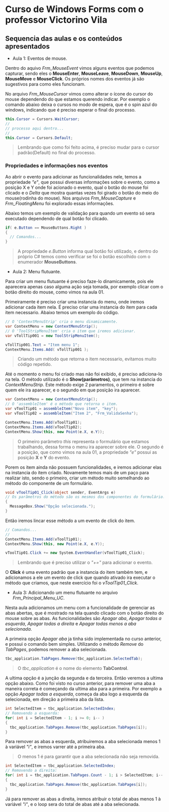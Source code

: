 # Curso de Windows Forms com o professor Victorino Vila

## Sequencia das aulas e os conteúdos apresentados

- Aula 1: Eventos de mouse.

Dentro do aquivo *Frm_MouseEvent* vimos alguns eventos que podemos capturar, sendo eles o **MouseEnter**, **MouseLeave**, **MouseDown**, **MouseUp**, **MouseMove** e **MouseClick**. Os próprios nomes dos eventos já são sugestivos para como eles funcionam.

No arquivo *Frm_MouseCursor* vimos como alterar o ícone do cursor do mouse dependendo do que estamos querendo indicar. Por exemplo o comando abaixo deixa o cursos no modo de espera, que é o spin azul do windows, indicando que é preciso esperar o final do processo.

```C#
this.Cursor = Cursors.WaitCursor;
// 
// processo aqui dentro...
// 
this.Cursor = Cursors.Default;
```

> Lembrando que como foi feito acima, é preciso mudar para o cursor padrão(Default) no final do processo.

### Propriedades e informações nos eventos

Ao abrir o evento para adicionar as funcionalidades nele, temos a propriedade *"e"*, que possui diversas informações sobre o evento, como a posição X e Y onde foi acionado o evento, qual o botão do mouse foi clicado e o *Delta* que mostra quantas vezes foi girado o botão do meio do mouse(rodinha do mouse). Nos arquivos *Frm_MouseCapture* e *Frm_FloatingMenu* foi explorado essas informações.

Abaixo temos um exemplo de validação para quando um evento só sera executado dependendo de qual botão foi clicado.

```C#
if( e.Button == MouseButtons.Right )
{
  // Comandos...
}
```

> A propriedade *e.Button* informa qual botão foi utilizado, e dentro do próprio C# temos como verificar se foi o botão escolhido com o enumerador **MouseButtons**.

- Aula 2: Menu flutuante.

Para criar um menu flutuante é preciso faze-lo dinamicamente, pois ele aparecera apenas caso alguma ação seja tomada, por exemplo clicar com o botão direito do mouse, como vimos na aula 01.

Primeiramente é preciso criar uma instancia do menu, onde iremos adicionar cada item nela. É preciso criar uma instancia do item para cada item necessario. Abaixo temos um exemplo do código.

```C#
// O 'ContextMenuStrip' cria o menu dinamicamente.
var ContextMenu = new ContextMenuStrip();
// O 'ToolStripMenuItem' cria o item que iremos adicionar.
var vTollTip001 = new ToolStripMenuItem();

vTollTip001.Text = "Item menu 1";
ContextMenu.Items.Add( vTollTip001 );
```

> Criando um método que retorna o item necessario, evitamos muito código repetido.

Até o momento o menu foi criado mas não foi exibido, é preciso adiciona-lo na tela. O método utilizado é o **Show(parâmetros)**, que tem na instancia do *ContextMenuStrip*. Este método exige 2 paramentos, o primeiro é sobre quem ele ira aparecer, e o segundo em que posição ira aparecer.

```C#
var ContextMenu = new ContextMenuStrip();
// O 'assembleItem' é o método que retorna o item.
var vToolTip01 = assembleItem("Novo item", "key");
var vToolTip02 = assembleItem("Item 2", "Frm_ValidaSenha");

ContextMenu.Items.Add(vToolTip01);
ContextMenu.Items.Add(vToolTip02);
ContextMenu.Show(this, new Point(e.X, e.Y));
```

> O primeiro parâmetro *this* representa o formulário que estamos trabalhando, dessa forma o menu ira aparecer sobre ele. O segundo é a posição, que como vimos na aula 01, a propriedade *"e"* possui as posição **X** e **Y** do evento.

Porem os item ainda não possuem funcionalidades, e iremos adicionar elas na instancia do item criado. Novamente temos mais de um paço para realizar isto, sendo o primeiro, criar um método muito semelhando ao método do componente de um formulário.

```C#
void vToolTip01_Click(object sender, EventArgs e)
// Os parâmetros do método são os mesmos dos componentes do formulário.
{
  MessageBox.Show("Opção selecionada.");
}
```

Então iremos lincar esse método a um evento de click do item.

```C#
// Comandos...
// 
ContextMenu.Items.Add(vToolTip01);
ContextMenu.Show(this, new Point(e.X, e.Y));

vToolTip01.Click += new System.EventHandler(vToolTip01_Click);
```

> Lembrando que é preciso utilizar o *"+="* para adicionar o evento.

O **Click** é uma evento padrão que a instancia do item também tem, e adicionamos a ele um evento de click que quando ativado ira executar o método que criamos, que neste exercício foi o *vToolTip01_Click*.

- Aula 3: Adicionando um menu flutuante no arquivo *Frm_Principal_Menu_UC*.

Nesta aula adicionamos um menu com a funcionalidade de gerenciar as abas abertas, que é mostrado na tela quando clicado com o botão direito do mouse sobre as abas. As funcionalidades são *Apagar aba*, *Apagar todas a esquerda*, *Apagar todas a direita* e *Apagar todas menos a aba selecionada*.

A primeira opção *Apagar aba* ja tinha sido implementada no curso anterior, e possui o comando bem simples. Utilizando o método *Remove* do *TabPages*, podemos remover a aba selecionada.

```C#
tbc_application.TabPages.Remove(tbc_application.SelectedTab);
```

> O *tbc_application* é o nome do elemento **TabControl**.

A ultima opção é a junção da segunda e da terceira. Então veremos a ultima opção abaixo. Como foi visto no curso anterior, para remover uma aba a maneira correta é começando da ultima aba para a primeira. Por exemplo a opção *Apagar todas a esquerda*, começa da aba logo a esquerda da selecionada, em direção a primeira aba da lista.

```C#
int SelectedItem = tbc_application.SelectedIndex;
// Removendo a esquerda:
for( int i = SelectedItem - 1; i >= 0; i-- )
{
  tbc_application.TabPages.Remove(tbc_application.TabPages[i]);
}
```

Para remover as abas a esquerda, atribuiremos a aba selecionada menos 1 à variável *"i"*, e iremos varrer até a primeira aba.

> O menos 1 é para garantir que a aba selecionada não seja removida.

```C#
int SelectedItem = tbc_application.SelectedIndex;
// Removendo a direita:
for( int i = tbc_application.TabPages.Count - 1; i > SelectedItem; i-- )
{
  tbc_application.TabPages.Remove(tbc_application.TabPages[i]);
}
```

Já para remover as abas a direita, iremos atribuir o total de abas menos 1 à variável *"i"*, e o loop sera do total de abas até a aba selecionada.
